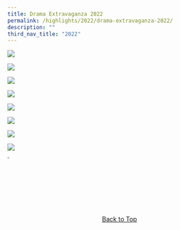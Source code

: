 ```yaml
---
title: Drama Extravaganza 2022
permalink: /highlights/2022/drama-extravaganza-2022/
description: ""
third_nav_title: "2022"
---
```

![](/images/Highlights/2022/Drama%20Extravaganza%202022/Drama%20Extravaganza%202022%20(FTPPS%20WEBSITE)_Page_1.jpg)

![](/images/Highlights/2022/Drama%20Extravaganza%202022/Drama%20Extravaganza%202022%20(FTPPS%20WEBSITE)_Page_2.jpg)

![](/images/Highlights/2022/Drama%20Extravaganza%202022/Drama%20Extravaganza%202022%20(FTPPS%20WEBSITE)_Page_3.jpg)

![](/images/Highlights/2022/Drama%20Extravaganza%202022/Drama%20Extravaganza%202022%20(FTPPS%20WEBSITE)_Page_4.jpg)

![](/images/Highlights/2022/Drama%20Extravaganza%202022/Drama%20Extravaganza%202022%20(FTPPS%20WEBSITE)_Page_5.jpg)

![](/images/Highlights/2022/Drama%20Extravaganza%202022/Drama%20Extravaganza%202022%20(FTPPS%20WEBSITE)_Page_6.jpg)

![](/images/Highlights/2022/Drama%20Extravaganza%202022/Drama%20Extravaganza%202022%20(FTPPS%20WEBSITE)_Page_7.jpg)

![](/images/Highlights/2022/Drama%20Extravaganza%202022/Drama%20Extravaganza%202022%20(FTPPS%20WEBSITE)_Page_8.jpg)

<a href="/highlights#lo_main">
	 <img src="/images/arrow-up.png" style="width:3%" align="centre"/>
	<p align="center">
	Back to Top
	</p>
</a>